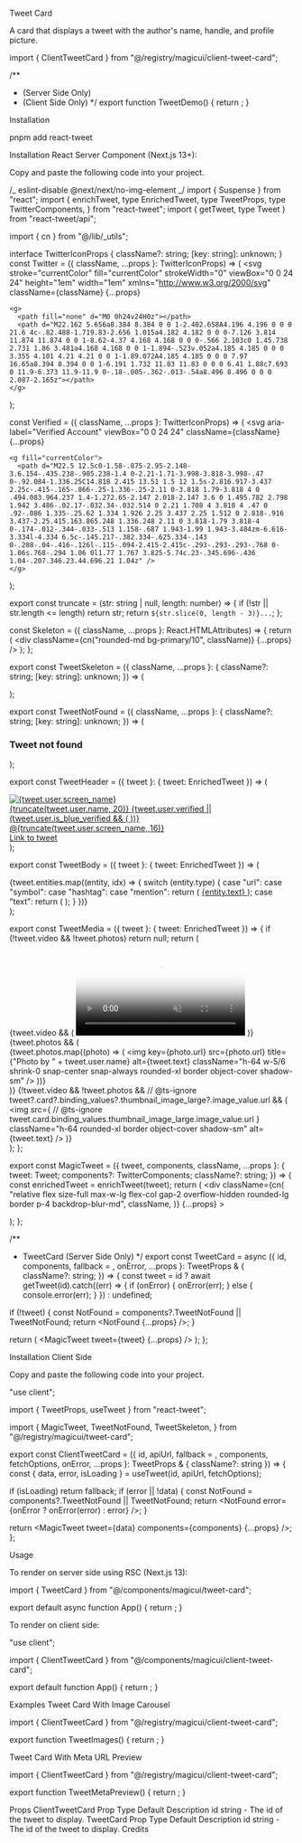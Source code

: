 Tweet Card

A card that displays a tweet with the author's name, handle, and profile picture.

import { ClientTweetCard } from "@/registry/magicui/client-tweet-card";

/\*\*

- <TweetCard /> (Server Side Only)
- <ClientTweetCard /> (Client Side Only)
  \*/
  export function TweetDemo() {
  return <ClientTweetCard id="1668408059125702661" />;
  }

Installation

pnpm add react-tweet

Installation React Server Component (Next.js 13+):

Copy and paste the following code into your project.

/_ eslint-disable @next/next/no-img-element _/
import { Suspense } from "react";
import {
enrichTweet,
type EnrichedTweet,
type TweetProps,
type TwitterComponents,
} from "react-tweet";
import { getTweet, type Tweet } from "react-tweet/api";

import { cn } from "@/lib/_utils";


interface TwitterIconProps {
className?: string;
[key: string]: unknown;
}
const Twitter = ({ className, ...props }: TwitterIconProps) => (
<svg
stroke="currentColor"
fill="currentColor"
strokeWidth="0"
viewBox="0 0 24 24"
height="1em"
width="1em"
xmlns="http://www.w3.org/2000/svg"
className={className}
{...props}

>

    <g>
      <path fill="none" d="M0 0h24v24H0z"></path>
      <path d="M22.162 5.656a8.384 8.384 0 0 1-2.402.658A4.196 4.196 0 0 0 21.6 4c-.82.488-1.719.83-2.656 1.015a4.182 4.182 0 0 0-7.126 3.814 11.874 11.874 0 0 1-8.62-4.37 4.168 4.168 0 0 0-.566 2.103c0 1.45.738 2.731 1.86 3.481a4.168 4.168 0 0 1-1.894-.523v.052a4.185 4.185 0 0 0 3.355 4.101 4.21 4.21 0 0 1-1.89.072A4.185 4.185 0 0 0 7.97 16.65a8.394 8.394 0 0 1-6.191 1.732 11.83 11.83 0 0 0 6.41 1.88c7.693 0 11.9-6.373 11.9-11.9 0-.18-.005-.362-.013-.54a8.496 8.496 0 0 0 2.087-2.165z"></path>
    </g>

  </svg>
);
 
const Verified = ({ className, ...props }: TwitterIconProps) => (
  <svg
    aria-label="Verified Account"
    viewBox="0 0 24 24"
    className={className}
    {...props}
  >
    <g fill="currentColor">
      <path d="M22.5 12.5c0-1.58-.875-2.95-2.148-3.6.154-.435.238-.905.238-1.4 0-2.21-1.71-3.998-3.818-3.998-.47 0-.92.084-1.336.25C14.818 2.415 13.51 1.5 12 1.5s-2.816.917-3.437 2.25c-.415-.165-.866-.25-1.336-.25-2.11 0-3.818 1.79-3.818 4 0 .494.083.964.237 1.4-1.272.65-2.147 2.018-2.147 3.6 0 1.495.782 2.798 1.942 3.486-.02.17-.032.34-.032.514 0 2.21 1.708 4 3.818 4 .47 0 .92-.086 1.335-.25.62 1.334 1.926 2.25 3.437 2.25 1.512 0 2.818-.916 3.437-2.25.415.163.865.248 1.336.248 2.11 0 3.818-1.79 3.818-4 0-.174-.012-.344-.033-.513 1.158-.687 1.943-1.99 1.943-3.484zm-6.616-3.334l-4.334 6.5c-.145.217-.382.334-.625.334-.143 0-.288-.04-.416-.126l-.115-.094-2.415-2.415c-.293-.293-.293-.768 0-1.06s.768-.294 1.06 0l1.77 1.767 3.825-5.74c.23-.345.696-.436 1.04-.207.346.23.44.696.21 1.04z" />
    </g>
  </svg>
);
 
export const truncate = (str: string | null, length: number) => {
  if (!str || str.length <= length) return str;
  return `${str.slice(0, length - 3)}...`;
};
 
const Skeleton = ({
  className,
  ...props
}: React.HTMLAttributes<HTMLDivElement>) => {
  return (
    <div className={cn("rounded-md bg-primary/10", className)} {...props} />
  );
};
 
export const TweetSkeleton = ({
  className,
  ...props
}: {
  className?: string;
  [key: string]: unknown;
}) => (
  <div
    className={cn(
      "flex size-full max-h-max min-w-72 flex-col gap-2 rounded-lg border p-4",
      className,
    )}
    {...props}
  >
    <div className="flex flex-row gap-2">
      <Skeleton className="size-10 shrink-0 rounded-full" />
      <Skeleton className="h-10 w-full" />
    </div>
    <Skeleton className="h-20 w-full" />
  </div>
);
 
export const TweetNotFound = ({
  className,
  ...props
}: {
  className?: string;
  [key: string]: unknown;
}) => (
  <div
    className={cn(
      "flex size-full flex-col items-center justify-center gap-2 rounded-lg border p-4",
      className,
    )}
    {...props}
  >
    <h3>Tweet not found</h3>
  </div>
);
 
export const TweetHeader = ({ tweet }: { tweet: EnrichedTweet }) => (
  <div className="flex flex-row justify-between tracking-tight">
    <div className="flex items-center space-x-2">
      <a href={tweet.user.url} target="_blank" rel="noreferrer">
        <img
          title={`Profile picture of ${tweet.user.name}`}
          alt={tweet.user.screen_name}
          height={48}
          width={48}
          src={tweet.user.profile_image_url_https}
          className="overflow-hidden rounded-full border border-transparent"
        />
      </a>
      <div>
        <a
          href={tweet.user.url}
          target="_blank"
          rel="noreferrer"
          className="flex items-center whitespace-nowrap font-semibold"
        >
          {truncate(tweet.user.name, 20)}
          {tweet.user.verified ||
            (tweet.user.is_blue_verified && (
              <Verified className="ml-1 inline size-4 text-blue-500" />
            ))}
        </a>
        <div className="flex items-center space-x-1">
          <a
            href={tweet.user.url}
            target="_blank"
            rel="noreferrer"
            className="text-sm text-gray-500 transition-all duration-75"
          >
            @{truncate(tweet.user.screen_name, 16)}
          </a>
        </div>
      </div>
    </div>
    <a href={tweet.url} target="_blank" rel="noreferrer">
      <span className="sr-only">Link to tweet</span>
      <Twitter className="size-5 items-start text-[#3BA9EE] transition-all ease-in-out hover:scale-105" />
    </a>
  </div>
);
 
export const TweetBody = ({ tweet }: { tweet: EnrichedTweet }) => (
  <div className="break-words leading-normal tracking-tighter">
    {tweet.entities.map((entity, idx) => {
      switch (entity.type) {
        case "url":
        case "symbol":
        case "hashtag":
        case "mention":
          return (
            <a
              key={idx}
              href={entity.href}
              target="_blank"
              rel="noopener noreferrer"
              className="text-sm font-normal text-gray-500"
            >
              <span>{entity.text}</span>
            </a>
          );
        case "text":
          return (
            <span
              key={idx}
              className="text-sm font-normal"
              dangerouslySetInnerHTML={{ __html: entity.text }}
            />
          );
      }
    })}
  </div>
);
 
export const TweetMedia = ({ tweet }: { tweet: EnrichedTweet }) => {
  if (!tweet.video && !tweet.photos) return null;
  return (
    <div className="flex flex-1 items-center justify-center">
      {tweet.video && (
        <video
          poster={tweet.video.poster}
          autoPlay
          loop
          muted
          playsInline
          className="rounded-xl border shadow-sm"
        >
          <source src={tweet.video.variants[0].src} type="video/mp4" />
          Your browser does not support the video tag.
        </video>
      )}
      {tweet.photos && (
        <div className="relative flex transform-gpu snap-x snap-mandatory gap-4 overflow-x-auto">
          <div className="shrink-0 snap-center sm:w-2" />
          {tweet.photos.map((photo) => (
            <img
              key={photo.url}
              src={photo.url}
              title={"Photo by " + tweet.user.name}
              alt={tweet.text}
              className="h-64 w-5/6 shrink-0 snap-center snap-always rounded-xl border object-cover shadow-sm"
            />
          ))}
          <div className="shrink-0 snap-center sm:w-2" />
        </div>
      )}
      {!tweet.video &&
        !tweet.photos &&
        // @ts-ignore
        tweet?.card?.binding_values?.thumbnail_image_large?.image_value.url && (
          <img
            src={
              // @ts-ignore
              tweet.card.binding_values.thumbnail_image_large.image_value.url
            }
            className="h-64 rounded-xl border object-cover shadow-sm"
            alt={tweet.text}
          />
        )}
    </div>
  );
};
 
export const MagicTweet = ({
  tweet,
  components,
  className,
  ...props
}: {
  tweet: Tweet;
  components?: TwitterComponents;
  className?: string;
}) => {
  const enrichedTweet = enrichTweet(tweet);
  return (
    <div
      className={cn(
        "relative flex size-full max-w-lg flex-col gap-2 overflow-hidden rounded-lg border p-4 backdrop-blur-md",
        className,
      )}
      {...props}
    >
      <TweetHeader tweet={enrichedTweet} />
      <TweetBody tweet={enrichedTweet} />
      <TweetMedia tweet={enrichedTweet} />
    </div>
  );
};
 
/**
 * TweetCard (Server Side Only)
 */
export const TweetCard = async ({
  id,
  components,
  fallback = <TweetSkeleton />,
  onError,
  ...props
}: TweetProps & {
  className?: string;
}) => {
  const tweet = id
    ? await getTweet(id).catch((err) => {
        if (onError) {
          onError(err);
        } else {
          console.error(err);
        }
      })
    : undefined;
 
  if (!tweet) {
    const NotFound = components?.TweetNotFound || TweetNotFound;
    return <NotFound {...props} />;
  }
 
  return (
    <Suspense fallback={fallback}>
      <MagicTweet tweet={tweet} {...props} />
    </Suspense>
  );
};

Installation Client Side

Copy and paste the following code into your project.

"use client";

import { TweetProps, useTweet } from "react-tweet";

import {
MagicTweet,
TweetNotFound,
TweetSkeleton,
} from "@/registry/magicui/tweet-card";

export const ClientTweetCard = ({
id,
apiUrl,
fallback = <TweetSkeleton />,
components,
fetchOptions,
onError,
...props
}: TweetProps & { className?: string }) => {
const { data, error, isLoading } = useTweet(id, apiUrl, fetchOptions);

if (isLoading) return fallback;
if (error || !data) {
const NotFound = components?.TweetNotFound || TweetNotFound;
return <NotFound error={onError ? onError(error) : error} />;
}

return <MagicTweet tweet={data} components={components} {...props} />;
};

Usage

To render on server side using RSC (Next.js 13):

import { TweetCard } from "@/components/magicui/tweet-card";

export default async function App() {
return <TweetCard id="1441032681968212480" />;
}

To render on client side:

"use client";

import { ClientTweetCard } from "@/components/magicui/client-tweet-card";

export default function App() {
return <ClientTweetCard id="1441032681968212480" />;
}

Examples
Tweet Card With Image Carousel

import { ClientTweetCard } from "@/registry/magicui/client-tweet-card";

export function TweetImages() {
return <ClientTweetCard id="1678577280489234432" className="shadow-2xl" />;
}

Tweet Card With Meta URL Preview

import { ClientTweetCard } from "@/registry/magicui/client-tweet-card";

export function TweetMetaPreview() {
return <ClientTweetCard id="1675849118445436929" className="shadow-2xl" />;
}

Props
ClientTweetCard
Prop Type Default Description
id string - The id of the tweet to display.
TweetCard
Prop Type Default Description
id string - The id of the tweet to display.
Credits
